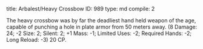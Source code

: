title:          Arbalest/Heavy Crossbow
ID:             989
type:           md
compile:        2



The heavy crossbow was by far the deadliest hand held weapon of the age, capable of punching a hole in plate armor from 50 meters away. (8 Damage: 24; -2 Size: 2; Silent: 2; +1 Mass: -1; Limited Uses: -2; Required Hands: -2; Long Reload: -3) 20 CP.